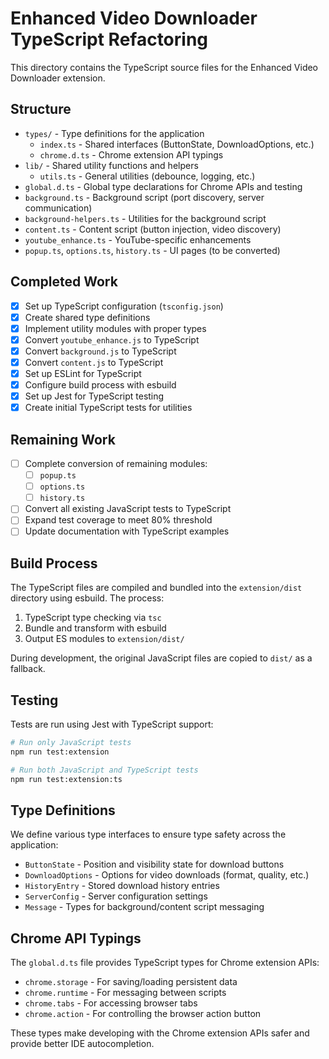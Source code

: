 # Enhanced Video Downloader TypeScript Refactoring

This directory contains the TypeScript source files for the Enhanced Video Downloader extension.

## Structure

- `types/` - Type definitions for the application
  - `index.ts` - Shared interfaces (ButtonState, DownloadOptions, etc.)
  - `chrome.d.ts` - Chrome extension API typings
- `lib/` - Shared utility functions and helpers
  - `utils.ts` - General utilities (debounce, logging, etc.)
- `global.d.ts` - Global type declarations for Chrome APIs and testing
- `background.ts` - Background script (port discovery, server communication)
- `background-helpers.ts` - Utilities for the background script
- `content.ts` - Content script (button injection, video discovery)
- `youtube_enhance.ts` - YouTube-specific enhancements
- `popup.ts`, `options.ts`, `history.ts` - UI pages (to be converted)

## Completed Work

- [x] Set up TypeScript configuration (`tsconfig.json`)
- [x] Create shared type definitions
- [x] Implement utility modules with proper types
- [x] Convert `youtube_enhance.js` to TypeScript
- [x] Convert `background.js` to TypeScript
- [x] Convert `content.js` to TypeScript
- [x] Set up ESLint for TypeScript
- [x] Configure build process with esbuild
- [x] Set up Jest for TypeScript testing
- [x] Create initial TypeScript tests for utilities

## Remaining Work

- [ ] Complete conversion of remaining modules:
  - [ ] `popup.ts`
  - [ ] `options.ts`
  - [ ] `history.ts`
- [ ] Convert all existing JavaScript tests to TypeScript
- [ ] Expand test coverage to meet 80% threshold
- [ ] Update documentation with TypeScript examples

## Build Process

The TypeScript files are compiled and bundled into the `extension/dist` directory using esbuild. The
process:

1. TypeScript type checking via `tsc`
2. Bundle and transform with esbuild
3. Output ES modules to `extension/dist/`

During development, the original JavaScript files are copied to `dist/` as a fallback.

## Testing

Tests are run using Jest with TypeScript support:

```bash
# Run only JavaScript tests
npm run test:extension

# Run both JavaScript and TypeScript tests
npm run test:extension:ts
```

## Type Definitions

We define various type interfaces to ensure type safety across the application:

- `ButtonState` - Position and visibility state for download buttons
- `DownloadOptions` - Options for video downloads (format, quality, etc.)
- `HistoryEntry` - Stored download history entries
- `ServerConfig` - Server configuration settings
- `Message` - Types for background/content script messaging

## Chrome API Typings

The `global.d.ts` file provides TypeScript types for Chrome extension APIs:

- `chrome.storage` - For saving/loading persistent data
- `chrome.runtime` - For messaging between scripts
- `chrome.tabs` - For accessing browser tabs
- `chrome.action` - For controlling the browser action button

These types make developing with the Chrome extension APIs safer and provide better IDE
autocompletion.

